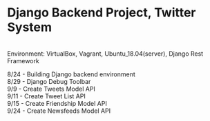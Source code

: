 # Django Backend Project, Twitter System 
<br /> Environment: VirtualBox, Vagrant, Ubuntu_18.04(server), Django Rest Framework <br />

8/24 - Building Django backend environment <br /> 
8/29 - Django Debug Toolbar <br />
9/9 - Create Tweets Model API <br />
9/11 - Create Tweet List API <br />
9/15 - Create Friendship Model API <br />
9/24 - Create Newsfeeds Model API <br />


